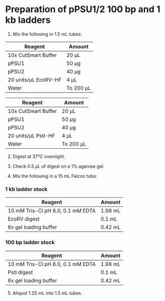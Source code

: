 # Preparation of pPSU1/2 100 bp and 1 kb ladders

1. Mix the following in 1.5 mL tubes:

| Reagent              | Amount    |       
|----------------------|-----------|       
| 10x CutSmart Buffer  | 20 μL     |       
| pPSU1                | 50 μg     |       
| pPSU2                | 40 μg     |       
| 20 units/μL EcoRV-HF | 4 μL      |       
| Water                | To 200 μL |       

| Reagent              | Amount    |
|----------------------|-----------|
| 10x CutSmart Buffer  | 20 μL     |
| pPSU1                | 50 μg     |
| pPSU2                | 40 μg     |
| 20 units/μL PstI-HF  | 4 μL      |
| Water                | To 200 μL |

2. Digest at 37°C overnight.

3. Check 0.5 μL of digest on a 1% agarose gel.

4. Mix the following in a 15 mL Falcon tube:

### 1 kb ladder stock
| Reagent                           | Amount  |
|-----------------------------------|---------|
| 10 mM Tris-Cl pH 8.0, 0.1 mM EDTA | 1.98 mL |
| EcoRV digest                      | 0.1 mL  |
| 6x gel loading buffer             | 0.42 mL |

### 100 bp ladder stock
| Reagent                           | Amount  |
|-----------------------------------|---------|
| 10 mM Tris-Cl pH 8.0, 0.1 mM EDTA | 1.98 mL |
| PstI digest                       | 0.1 mL  |
| 6x gel loading buffer             | 0.42 mL |

5. Aliquot 1.25 mL into 1.5 mL tubes.
